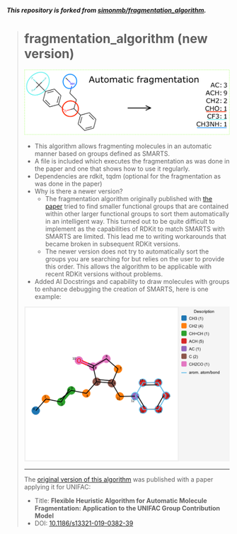 ***This repository is forked from [simonmb/fragmentation_algorithm](https://github.com/simonmb/fragmentation_algorithm).***

> # fragmentation_algorithm (new version)
>
> ![Algorithm for automatically fragmenting molecules into predefined groups](imgs/graphical%20abstract2_white_bg.png)
>
> - This algorithm allows fragmenting molecules in an automatic manner based on groups defined as SMARTS.
> - A file is included which executes the fragmentation as was done in the paper and one that shows how to use it regularly.
> - Dependencies are rdkit, tqdm (optional for the fragmentation as was done in the paper)
> - Why is there a newer version?
>   - The fragmentation algorithm originally published with [the paper](https://doi.org/10.1186/s13321-019-0382-3) tried to find smaller functional groups that are contained within other larger functional groups to sort them automatically in an intelligent way. This turned out to be quite difficult to implement as the capabilities of RDKit to match SMARTS with SMARTS are  limited. This lead me to writing workarounds that became broken in subsequent RDKit versions.
>   - The newer version does not try to automatically sort the groups you are searching for but relies on the user to provide this order. This allows the algorithm to be applicable with recent RDKit versions without problems.
> - Added AI Docstrings and capability to draw molecules with groups to enhance debugging the creation of SMARTS, here is one example:
>
> <p align="center">
>   <img src="imgs/example2.png" alt="example of molecule with found groups" width="500"/>
> </p>
>
> ---
> The [original version of this algorithm](https://github.com/simonmb/fragmentation_algorithm_paper) was published with a paper applying it for UNIFAC:
> - Title: **Flexible Heuristic Algorithm for Automatic Molecule Fragmentation: Application to the UNIFAC Group Contribution Model**
> - DOI: [10.1186/s13321-019-0382-39](https://doi.org/10.1186/s13321-019-0382-3)
